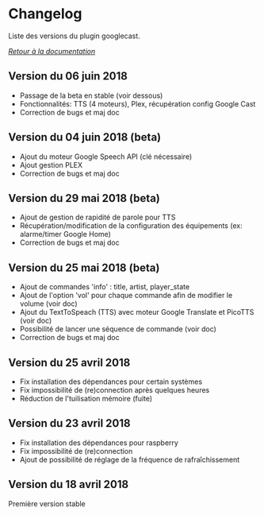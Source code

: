 # Changelog

Liste des versions du plugin googlecast.

*[Retour à la documentation](index.md)*

## Version du 06 juin 2018

- Passage de la beta en stable (voir dessous)
- Fonctionnalités: TTS (4 moteurs), Plex, récupération config Google Cast
- Correction de bugs et maj doc

## Version du 04 juin 2018 (beta)

- Ajout du moteur Google Speech API (clé nécessaire)
- Ajout gestion PLEX
- Correction de bugs et maj doc

## Version du 29 mai 2018 (beta)

- Ajout de gestion de rapidité de parole pour TTS
- Récupération/modification de la configuration des équipements (ex: alarme/timer Google Home)
- Correction de bugs et maj doc

## Version du 25 mai 2018 (beta)

- Ajout de commandes 'info' : title, artist, player_state
- Ajout de l'option 'vol' pour chaque commande afin de modifier le volume (voir doc)
- Ajout du TextToSpeach (TTS) avec moteur Google Translate et PicoTTS (voir doc)
- Possibilité de lancer une séquence de commande (voir doc)
- Correction de bugs et maj doc

## Version du 25 avril 2018

- Fix installation des dépendances pour certain systèmes
- Fix impossibilité de (re)connection après quelques heures
- Réduction de l'tuilisation mémoire (fuite)

## Version du 23 avril 2018

- Fix installation des dépendances pour raspberry
- Fix impossibilité de (re)connection
- Ajout de possibilité de réglage de la fréquence de rafraîchissement

## Version du 18 avril 2018

Première version stable
